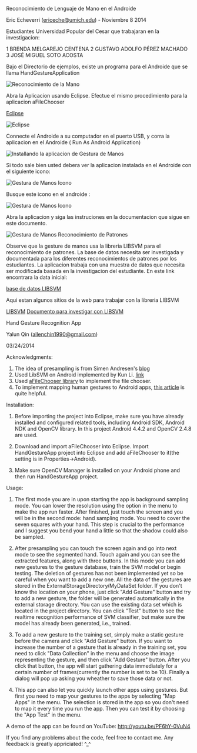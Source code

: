 Reconocimiento de Lenguaje de Mano en el Androide

Eric Echeverri (ericeche@umich.edu) - Noviembre 8 2014

Estudiantes Universidad Popular del Cesar que trabajaran en la investigacion:

1 BRENDA MELGAREJO CENTENA
2 GUSTAVO ADOLFO PÉREZ MACHADO
3 JOSÉ MIGUEL SOTO ACOSTA

Bajo el Directorio de ejemplos, existe un programa para el Androide que se llama HandGestureApplication

![Reconocimiento de la Mano](https://github.com/ericeche/AndroideParaSordos/blob/master/images/image.png "HandGestureApp")

Abra la Aplicacion usando Eclipse. Efectue el mismo procedimiento para la aplicacion aFileChooser

[Eclipse](https://www.eclipse.org/)

![Eclipse](https://github.com/ericeche/AndroideParaSordos/blob/master/images/image2.png "Archivo de Trabajo en Eclipse")

Connecte el Androide a su computador en el puerto USB, y corra la aplicacion en el Androide ( Run As Android Application)

![Installando la aplicacion de Gestura de Manos](https://github.com/ericeche/AndroideParaSordos/blob/master/images/image3.png "Installando la Aplicacion")

Si todo sale bien usted debera ver la aplicacion instalada en el Androide con el siguiente icono:


![Gestura de Manos Icono](https://github.com/ericeche/AndroideParaSordos/blob/master/images/image4.png "Icono")

Busque este icono en el androide :

![Gestura de Manos Icono](https://github.com/ericeche/AndroideParaSordos/blob/master/images/image5.png "Icono")

Abra la aplicacion y siga las instruciones en la documentacion que sigue en este documento.


![Gestura de Manos Reconocimiento de Patrones](https://github.com/ericeche/AndroideParaSordos/blob/master/images/image6.png "Aplicacion Reconociendo Patrones")


Observe que la gesture de manos usa la libreria LIBSVM para el reconocimiento de patrones. La base de datos necesita ser investigada y documentada para los diferentes reconocimientos de patrones por los estudiantes. La aplicacion trabaja con una muestra de datos que necesita ser modificada basada en la investigacion del estudiante. En este link encontrara la data inicial:

[ base de datos LIBSVM ](https://github.com/ericeche/AndroideParaSordos/tree/master/samples/HandGestureApp/MyDataSet)

Aqui estan algunos sitios de la web para trabajar con la libreria LIBSVM

[LIBSVM](http://www.csie.ntu.edu.tw/~cjlin/libsvm/)
[Documento para investigar con LIBSVM](http://www.csie.ntu.edu.tw/~cjlin/papers/guide/guide.pdf)


Hand Gesture Recognition App

Yalun Qin (allenchin1990@gmail.com)

03/24/2014

Acknowledgments:

1. The idea of presampling is from Simen Andresen's [blog](http://simena86.github.io/blog/2013/08/12/hand-tracking-and-recognition-with-opencv/) 
2. Used LibSVM on Android implemented by Kun Li.
   [link](https://github.com/cnbuff410/Libsvm-androidjni)
3. Used [aFileChooser library](https://github.com/iPaulPro/aFileChooser) to
   implement the file chooser.
4. To implement mapping human gestures to Android apps, [this article](http://blog.csdn.net/qinjuning/article/details/6867806) is quite helpful.

Installation:

1. Before importing the project into Eclipse, make sure you have already
installed and configured related tools, including Android SDK, Android NDK and OpenCV
library. In this project Android 4.4.2 and OpenCV 2.4.8 are used. 

2. Download and import aFileChooser into Eclipse. Import HandGestureApp project into
Eclipse and add aFileChooser to it(the setting is in Properties->Android).

3. Make sure OpenCV Manager is installed on your Android phone and then run
HandGestureApp project.

Usage:

1. The first mode you are in upon starting the app is background sampling
mode. You can lower the resolution using the option in the menu to make the app run faster.
After finished, just touch the screen and you will be in the second mode: hand
sampling mode. You need to cover the seven squares with your hand. This step
is crucial to the performance and I suggest you bend your hand a little so that
the shadow could also be sampled. 

2. After presampling you can touch the screen again and go into next mode to
see the segmented hand. Touch again and you can see the extracted features,
along with three buttons. In this mode you can add new gestures to the gesture
database, train the SVM model or begin testing. The deletion of gestures has not been implemented yet so be careful when you want to add a new one. All the data of the
gestures are stored in the ExternalStorageDirectory/MyDataSet folder. If you
don't know the location on your phone, just click "Add Gesture" button and try
to add a new gesture, the folder will be generated automatically in the
external storage directory. You can use the existing data set which
is located in the project directory. You can click "Test" button to see the
realtime recognition performance of SVM classifier, but make sure the model has
already been generated, i.e., trained. 

3. To add a new gesture to the training set, simply make a static gesture
   before the camera and click "Add Gesture" button. If you want to increase
   the number of a gesture that is already in the training set, you need to
   click "Data Collection" in the menu and choose the image representing the
   gesture, and then click "Add Gesture" button. After you click that button,
   the app will start gathering data immediately for a certain number of
   frames(currently the number is set to be 10). Finally a dialog will pop up
   asking you wheather to save those data or not.

4. This app can also let you quickly launch other apps using gestures. But first you need to
map your gestures to the apps by selecting "Map Apps" in the menu. The
selection is stored in the app so you don't need to map it every time you run
the app. Then you can test it by choosing the "App Test" in the menu.

A demo of the app can be found on YouTube: http://youtu.be/PF6hY-0VuN4

If you find any problems about the code, feel free to contact me. Any feedback
is greatly appriciated! ^_^
